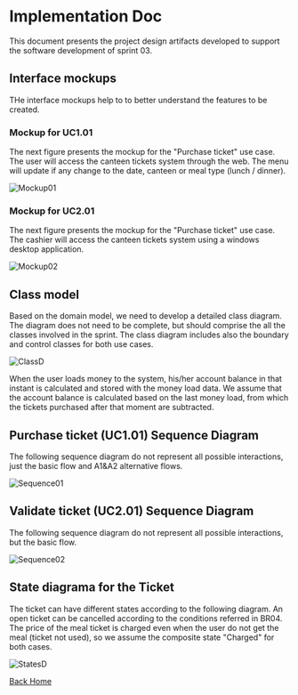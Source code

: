 # Implementation Doc

This document presents the project design artifacts developed to support the software development of sprint 03.

## Interface mockups
THe interface mockups help to to better understand the features to be created.

### Mockup for UC1.01

The next figure presents the mockup for the "Purchase ticket" use case. The user will access the canteen tickets system through the web. The menu will update if any change to the date, canteen or meal type (lunch / dinner).

![Mockup01](images/Mockup01.png)


### Mockup for UC2.01

The next figure presents the mockup for the "Purchase ticket" use case. The cashier will access the canteen tickets system using a windows desktop application.

![Mockup02](images/Mockup02.png)


## Class model

Based on the domain model, we need to develop a detailed class diagram. The diagram does not need to be complete, but should comprise the all the classes involved in the sprint.
The class diagram includes also the boundary and control classes for both use cases.

![ClassD](images/ClassDiagram.png)

When the user loads money to the system, his/her account balance in that instant is calculated and stored with the money load data.
We assume that the account balance is calculated based on the last money load, from which the tickets purchased after that moment are subtracted.

## Purchase ticket (UC1.01) Sequence Diagram

The following sequence diagram do not represent all possible interactions, just the basic flow and A1&A2 alternative flows.

![Sequence01](images/SequencePurchase.png)

## Validate ticket (UC2.01) Sequence Diagram
The following sequence diagram do not represent all possible interactions, but the basic flow.

![Sequence02](images/SequenceValidate.png)

## State diagrama for the Ticket

The ticket can have different states according to the following diagram. An open ticket can be cancelled according to the conditions referred in BR04.
The price of the meal ticket is charged even when the user do not get the meal (ticket not used), so we assume the composite state "Charged" for both cases.

![StatesD](images/CanteenStates.png)

[Back Home](Home)
